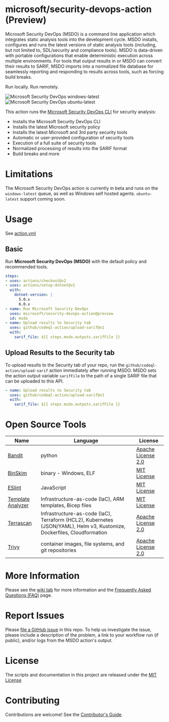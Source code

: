 # microsoft/security-devops-action (Preview)

Microsoft Security DevOps (MSDO) is a command line application which integrates static analysis tools into the development cycle. MSDO installs, configures and runs the latest versions of static analysis tools (including, but not limited to, SDL/security and compliance tools). MSDO is data-driven with portable configurations that enable deterministic execution across multiple environments. For tools that output results in or MSDO can convert their results to SARIF, MSDO imports into a normalized file database for seamlessly reporting and responding to results across tools, such as forcing build breaks.

Run locally. Run remotely.

![Microsoft Security DevOps windows-latest](https://github.com/microsoft/security-devops-action/workflows/MSDO%20windows-latest/badge.svg)  
![Microsoft Security DevOps ubuntu-latest](https://github.com/microsoft/security-devops-action/workflows/MSDO%20ubuntu-latest/badge.svg)

This action runs the [Microsoft Security DevOps CLI](https://aka.ms/msdo-nuget) for security analysis:

* Installs the Microsoft Security DevOps CLI
* Installs the latest Microsoft security policy
* Installs the latest Microsoft and 3rd party security tools
* Automatic or user-provided configuration of security tools
* Execution of a full suite of security tools
* Normalized processing of results into the SARIF format
* Build breaks and more

# Limitations

The Microsoft Security DevOps action is currently in beta and runs on the `windows-latest` queue, as well as Windows self hosted agents. `ubuntu-latest` support coming soon.

# Usage

See [action.yml](action.yml)

## Basic

Run **Microsoft Security DevOps (MSDO)** with the default policy and recommended tools.

```yaml
steps:
- uses: actions/checkout@v2
- uses: actions/setup-dotnet@v1
  with:
    dotnet-version: |
      5.0.x
      6.0.x
- name: Run Microsoft Security DevOps
  uses: microsoft/security-devops-action@preview
  id: msdo
- name: Upload results to Security tab
  uses: github/codeql-action/upload-sarif@v1
  with:
    sarif_file: ${{ steps.msdo.outputs.sarifFile }}
```

## Upload Results to the Security tab

To upload results to the Security tab of your repo, run the `github/codeql-action/upload-sarif` action immediately after running MSDO. MSDO sets the action output variable `sarifFile` to the path of a single SARIF file that can be uploaded to this API.

```yaml
- name: Upload results to Security tab
  uses: github/codeql-action/upload-sarif@v1
  with:
    sarif_file: ${{ steps.msdo.outputs.sarifFile }}
```

# Open Source Tools

| Name | Language | License |
| --- | --- | --- |
| [Bandit](https://github.com/PyCQA/bandit) | python | [Apache License 2.0](https://github.com/PyCQA/bandit/blob/master/LICENSE) |
| [BinSkim](https://github.com/Microsoft/binskim) | binary - Windows, ELF | [MIT License](https://github.com/microsoft/binskim/blob/main/LICENSE) |
| [ESlint](https://github.com/eslint/eslint) | JavaScript | [MIT License](https://github.com/eslint/eslint/blob/main/LICENSE) |
| [Template Analyzer](https://github.com/Azure/template-analyzer) | Infrastructure-as-code (IaC), ARM templates, Bicep files | [MIT License](https://github.com/Azure/template-analyzer/blob/main/LICENSE.txt) |
| [Terrascan](https://github.com/accurics/terrascan) | Infrastructure-as-code (IaC), Terraform (HCL2), Kubernetes (JSON/YAML), Helm v3, Kustomize, Dockerfiles, Cloudformation | [Apache License 2.0](https://github.com/accurics/terrascan/blob/master/LICENSE) |
| [Trivy](https://github.com/aquasecurity/trivy) | container images, file systems, and git repositories | [Apache License 2.0](https://github.com/aquasecurity/trivy/blob/main/LICENSE) |

# More Information

Please see the [wiki tab](https://github.com/microsoft/security-devops-action/wiki) for more information and the [Frequently Asked Questions (FAQ)](https://github.com/microsoft/security-devops-action/wiki/FAQ) page.

# Report Issues

Please [file a GitHub issue](https://github.com/microsoft/security-devops-action/issues/new) in this repo. To help us investigate the issue, please include a description of the problem, a link to your workflow run (if public), and/or logs from the MSDO action's output.

# License

The scripts and documentation in this project are released under the [MIT License](LICENSE)

# Contributing

Contributions are welcome! See the [Contributor's Guide](docs/contributors.md).
